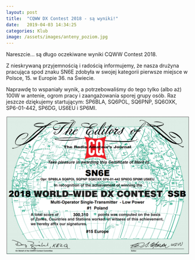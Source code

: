 ```yaml
---
layout: post
title:  "CQWW DX Contest 2018 - są wyniki!"
date:   2019-04-03 14:34:25
categories: Klub
image: /assets/images/anteny_poziom.jpg
---
```


Nareszcie... są długo oczekiwane wyniki CQWW Contest 2018.

Z nieskrywaną przyjemnością i radością informujemy, że nasza drużyna pracująca spod znaku SN6E zdobyła w swojej
kategorii
pierwsze miejsce w Polsce, 15. w Europie 36. na Świecie.

Naprawdę to wspaniały wynik, a potrzebowaliśmy do tego tylko (albo aż) 100W w antenie, ogrom pracy i zaangażowania
sporej grupy osób. Raz jeszcze dziękujemy startującym: SP6BLA, SQ6POL, SQ6PNP, SQ6OXK, SP6-01-442, SP6DG, US6EU i SP6MI.

![1](/assets/article_images/2019-04-03/dyplom.png)